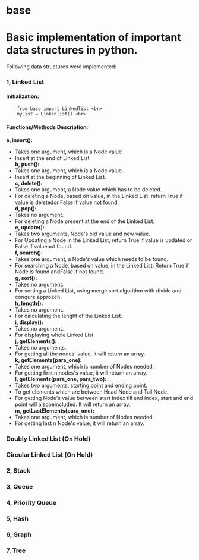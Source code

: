 # base
# Basic implementation of important data structures in python.

Following data structures were implemented: <br>
### 1, Linked List

####    Initialization:
        from base import Linkedlist <br>
        myList = Linkedlist() <br>

####    Functions/Methods Description:
**a, insert():** <br>
- Takes one argument, which is a Node value <br>
- Insert at the end of Linked List <br>
**b, push():** <br>
- Takes one argument, which is a Node value. <br>
- Insert at the beginning of Linked List. <br>
**c, delete():** <br>
- Takes one argument, a Node value which has to be deleted. <br>
- For deleting a Node, based on value, in the Linked List. return True if value is deletedor False if value not found. <br>
**d, pop():** <br>
- Takes no argument. <br>
- For deleting a Node present at the end of the Linked List. <br>
**e, update():** <br>
- Takes two arguments, Node's old value and new value. <br>
- For Updating a Node in the Linked List, return True if value is updated or False if valuenot found. <br>
**f, search():** <br>
- Takes one argument, a Node's value which needs to be found. <br>
- For searching a Node, based on value, in the Linked List. Return True if Node is found andFalse if not found. <br>
**g, sort():** <br>
- Takes no argument. <br>
- For sorting a Linked List, using merge sort algorithm with divide and conqure approach.<br>
**h, length():** <br>
- Takes no argument. <br>
- For calculating the lenght of the Linked List. <br>
**i, display():** <br>
- Takes no argument. <br>
- For displaying whole Linked List. <br>
**j, getElements():**<br>
- Takes no arguments. <br>
- For getting all the nodes' value, it will return an array. <br>
**k, getElements(para_one):** <br>
- Takes one argument, which is number of Nodes needed. <br>
- For getting first n nodes's value, it will return an array. <br>
**l, getElements(para_one, para_two):** <br>
- Takes two arguments, starting point and ending point. <br>
- To get elements which are between Head Node and Tail Node. <br> 
- For getting Node's value between start index till end index, start and end point will alsobeincluded. It will return an array. <br>
**m, getLastElements(para_one):** <br>
- Takes one argument, which is number of Nodes needed. <br>
- For getting last n Node's value, it will return an array. <br>

### Doubly Linked List (On Hold) <br>
### Circular Linked List (On Hold) <br>
### 2, Stack <br>
### 3, Queue <br>
### 4, Priority Queue <br>
### 5, Hash <br>
### 6, Graph <br>
### 7, Tree <br>